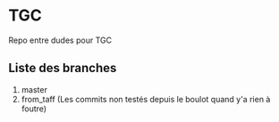 TGC
===

Repo entre dudes pour TGC

## Liste des branches
1. master
2. from_taff (Les commits non testés depuis le boulot quand y'a rien à foutre)